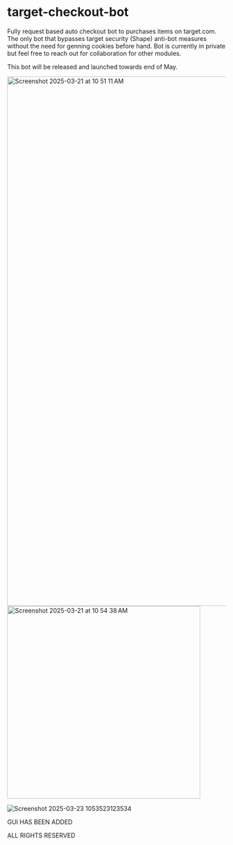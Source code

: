 # target-checkout-bot
Fully request based auto checkout bot to purchases items on target.com. The only bot that bypasses target security (Shape) anti-bot measures without the need for genning cookies before hand. Bot is currently in private but feel free to reach out for collaboration
for other modules. 

This bot will be released and launched towards end of May. 

<img width="1222" alt="Screenshot 2025-03-21 at 10 51 11 AM" src="https://github.com/user-attachments/assets/fe0262df-e6de-4998-99d8-d476b1b017a3" />

<img width="445" alt="Screenshot 2025-03-21 at 10 54 38 AM" src="https://github.com/user-attachments/assets/5ef95644-4fe1-4064-892f-1543a05e276d" />

![Screenshot 2025-03-23 1053523123534](https://github.com/user-attachments/assets/8a0fa805-24e7-49fb-8c3a-16a6ae7320dd)

GUI HAS BEEN ADDED

ALL RIGHTS RESERVED 
